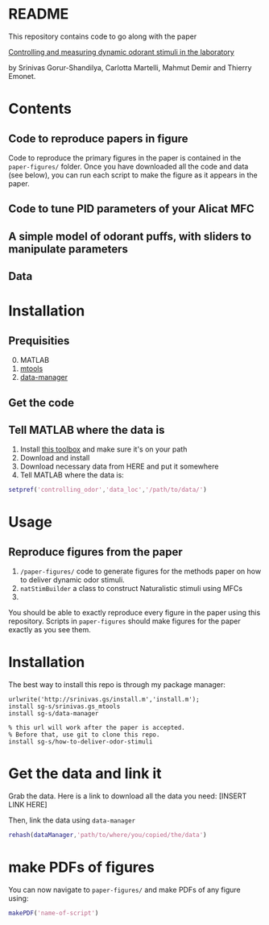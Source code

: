 # README

This repository contains code to go along with the paper

[Controlling and measuring dynamic odorant stimuli in the laboratory](https://jeb.biologists.org/content/early/2019/11/06/jeb.207787.abstract)

by Srinivas Gorur-Shandilya, Carlotta Martelli, Mahmut Demir and Thierry Emonet. 


# Contents


## Code to reproduce papers in figure

Code to reproduce the primary figures in the paper is contained in the `paper-figures/` folder. Once you have downloaded all the code and data (see below), you can run each script to make the figure as it appears in the paper. 


## Code to tune PID parameters of your Alicat MFC

## A simple model of odorant puffs, with sliders to manipulate parameters 

## Data

# Installation 


## Prequisities 

0. MATLAB 
1. [mtools](https://github.com/sg-s/srinivas.gs_mtools/)
2. [data-manager](https://github.com/sg-s/data-manager/)

## Get the code 

## Tell MATLAB where the data is 

1. Install [this toolbox]() and make sure it's on your path
2. Download and install 
2. Download necessary data from HERE and put it somewhere 
3. Tell MATLAB where the data is:

```matlab
setpref('controlling_odor','data_loc','/path/to/data/')
```

# Usage

## Reproduce figures from the paper




1. `/paper-figures/` code to generate figures for the methods paper on how to deliver dynamic odor stimuli. 
2. `natStimBuilder` a class to construct Naturalistic stimuli using MFCs 
3. 

You should be able to exactly reproduce every figure in the paper using this repository. Scripts in `paper-figures` should make figures for the paper exactly as you see them. 

# Installation 

The best way to install this repo is through my package manager: 

```
urlwrite('http://srinivas.gs/install.m','install.m'); 
install sg-s/srinivas.gs_mtools
install sg-s/data-manager   

% this url will work after the paper is accepted. 
% Before that, use git to clone this repo. 
install sg-s/how-to-deliver-odor-stimuli        
```

# Get the data and link it

Grab the data. Here is a link to download all the data you need: [INSERT LINK HERE]

Then, link the data using `data-manager`

```matlab
rehash(dataManager,'path/to/where/you/copied/the/data')
```

# make PDFs of figures

You can now navigate to `paper-figures/` and make PDFs of any figure using:

```matlab
makePDF('name-of-script')
```